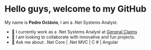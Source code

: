 <h1>Hello guys, welcome to my GitHub</h1>
<p>My name is <b>Pedro Octávio</b>, I am a .Net Systems Analyst.</p>

<ul>
<li>🔭 I currently work as a .Net Systems Analyst at <a href="http://www.gclaims.com.br">General Claims</a></li>
<li>👯 I am looking to collaborate with innovative and fun projects.</li>
<li>💬 Ask me about: .Net Core | .Net MVC | C # | Angular</li>
</ul>
